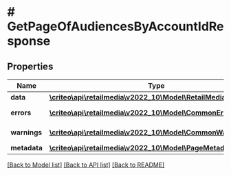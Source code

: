 # # GetPageOfAudiencesByAccountIdResponse

## Properties

Name | Type | Description | Notes
------------ | ------------- | ------------- | -------------
**data** | [**\criteo\api\retailmedia\v2022_10\Model\RetailMediaAudience[]**](RetailMediaAudience.md) | data | [readonly]
**errors** | [**\criteo\api\retailmedia\v2022_10\Model\CommonError[]**](CommonError.md) | errors | [optional] [readonly]
**warnings** | [**\criteo\api\retailmedia\v2022_10\Model\CommonWarning[]**](CommonWarning.md) | warnings | [optional] [readonly]
**metadata** | [**\criteo\api\retailmedia\v2022_10\Model\PageMetadata**](PageMetadata.md) |  |

[[Back to Model list]](../../README.md#models) [[Back to API list]](../../README.md#endpoints) [[Back to README]](../../README.md)
